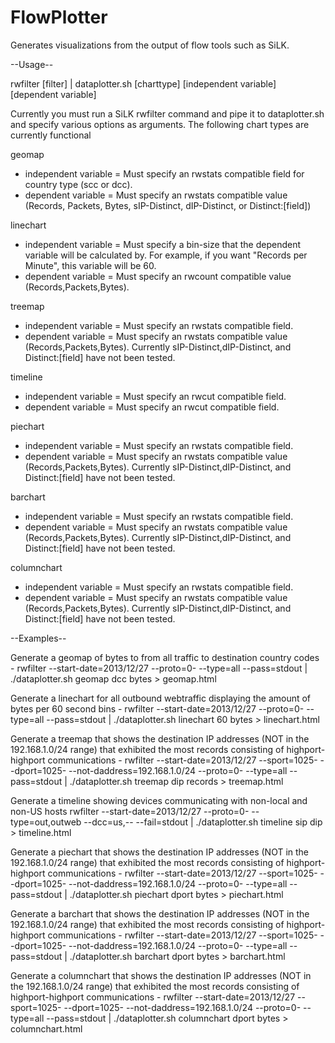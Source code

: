 FlowPlotter
===========

Generates visualizations from the output of flow tools such as SiLK.

--Usage--

rwfilter [filter] | dataplotter.sh [charttype] [independent variable] [dependent variable]

Currently you must run a SiLK rwfilter command and pipe it to dataplotter.sh and specify various options as arguments.
The following chart types are currently functional

geomap
- independent variable = Must specify an rwstats compatible field for country type (scc or dcc).
- dependent variable = Must specify an rwstats compatible value (Records, Packets, Bytes, sIP-Distinct, dIP-Distinct, or Distinct:[field])

linechart
- independent variable = Must specify a bin-size that the dependent variable will be calculated by. For example, if you want "Records per Minute", this variable will be 60.
- dependent variable = Must specify an rwcount compatible value (Records,Packets,Bytes).

treemap
- independent variable = Must specify an rwstats compatible field.
- dependent variable = Must specify an rwstats compatible value (Records,Packets,Bytes). Currently sIP-Distinct,dIP-Distinct, and Distinct:[field] have not been tested.

timeline
- independent variable = Must specify an rwcut compatible field.
- dependent variable = Must specify an rwcut compatible field.

piechart
- independent variable = Must specify an rwstats compatible field.
- dependent variable = Must specify an rwstats compatible value (Records,Packets,Bytes). Currently sIP-Distinct,dIP-Distinct, and Distinct:[field] have not been tested.

barchart
- independent variable = Must specify an rwstats compatible field.
- dependent variable = Must specify an rwstats compatible value (Records,Packets,Bytes). Currently sIP-Distinct,dIP-Distinct, and Distinct:[field] have not been tested.

columnchart
- independent variable = Must specify an rwstats compatible field.
- dependent variable = Must specify an rwstats compatible value (Records,Packets,Bytes). Currently sIP-Distinct,dIP-Distinct, and Distinct:[field] have not been tested.

--Examples--

Generate a geomap of bytes to from all traffic to destination country codes - 
rwfilter --start-date=2013/12/27 --proto=0- --type=all --pass=stdout | ./dataplotter.sh geomap dcc bytes > geomap.html

Generate a linechart for all outbound webtraffic displaying the amount of bytes per 60 second bins - 
rwfilter --start-date=2013/12/27 --proto=0- --type=all --pass=stdout | ./dataplotter.sh linechart 60 bytes > linechart.html

Generate a treemap that shows the destination IP addresses (NOT in the 192.168.1.0/24 range) that exhibited the most records consisting of highport-highport communications - 
rwfilter --start-date=2013/12/27 --sport=1025- --dport=1025- --not-daddress=192.168.1.0/24 --proto=0- --type=all --pass=stdout | ./dataplotter.sh treemap dip records > treemap.html

Generate a timeline showing devices communicating with non-local and non-US hosts
rwfilter --start-date=2013/12/27 --proto=0- --type=out,outweb --dcc=us,-- --fail=stdout | ./dataplotter.sh timeline sip dip > timeline.html

Generate a piechart that shows the destination IP addresses (NOT in the 192.168.1.0/24 range) that exhibited the most records consisting of highport-highport communications -
rwfilter --start-date=2013/12/27 --sport=1025- --dport=1025- --not-daddress=192.168.1.0/24 --proto=0- --type=all --pass=stdout | ./dataplotter.sh piechart dport bytes > piechart.html

Generate a barchart that shows the destination IP addresses (NOT in the 192.168.1.0/24 range) that exhibited the most records consisting of highport-highport communications -
rwfilter --start-date=2013/12/27 --sport=1025- --dport=1025- --not-daddress=192.168.1.0/24 --proto=0- --type=all --pass=stdout | ./dataplotter.sh barchart dport bytes > barchart.html

Generate a columnchart that shows the destination IP addresses (NOT in the 192.168.1.0/24 range) that exhibited the most records consisting of highport-highport communications -
rwfilter --start-date=2013/12/27 --sport=1025- --dport=1025- --not-daddress=192.168.1.0/24 --proto=0- --type=all --pass=stdout | ./dataplotter.sh columnchart dport bytes > columnchart.html